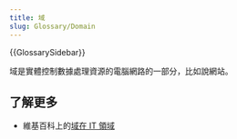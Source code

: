 ```yaml
---
title: 域
slug: Glossary/Domain
---
```


{{GlossarySidebar}}

域是實體控制數據處理資源的電腦網路的一部分，比如說網站。

## 了解更多

- 維基百科上的[域在 IT 領域](<https://zh.wikipedia.org/wiki/Domain_(software_engineering)>)
